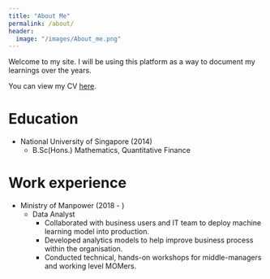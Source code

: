 ```yaml
---
title: "About Me"
permalink: /about/
header:
  image: "/images/About_me.png"
---
```


Welcome to my site. I will be using this platform as a way to document my learnings over the years.

You can view my CV [here](https://benjamin-aw-93.github.io/CV/).

# Education
- National University of Singapore (2014)
  - B.Sc(Hons.) Mathematics, Quantitative Finance

# Work experience
- Ministry of Manpower (2018 - )
  - Data Analyst
    - Collaborated with business users and IT team to deploy machine learning model into production.
    - Developed analytics models to help improve business process within the organisation. 
    - Conducted technical, hands-on workshops for middle-managers and working level MOMers.
